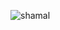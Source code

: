 ![shamal](https://user-images.githubusercontent.com/1069665/131414580-714daa23-2ee4-4ff3-a725-9a4c7ac57f97.png)
